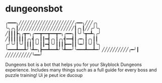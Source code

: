 # dungeonsbot


╭━━━╮╱╱╱╱╱╱╱╱╱╱╱╱╱╱╱╱╱╱╱╱╱╭━━╮╱╱╱╭╮
╰╮╭╮┃╱╱╱╱╱╱╱╱╱╱╱╱╱╱╱╱╱╱╱╱╱┃╭╮┃╱╱╭╯╰╮
╱┃┃┃┣╮╭┳━╮╭━━┳━━┳━━┳━╮╭━━╮┃╰╯╰┳━┻╮╭╯
╱┃┃┃┃┃┃┃╭╮┫╭╮┃┃━┫╭╮┃╭╮┫━━┫┃╭━╮┃╭╮┃┃
╭╯╰╯┃╰╯┃┃┃┃╰╯┃┃━┫╰╯┃┃┃┣━━┃┃╰━╯┃╰╯┃╰╮
╰━━━┻━━┻╯╰┻━╮┣━━┻━━┻╯╰┻━━╯╰━━━┻━━┻━╯
╱╱╱╱╱╱╱╱╱╱╭━╯┃
╱╱╱╱╱╱╱╱╱╱╰━━╯

Dungeons bot is a bot that helps you for your Skyblock Dungeons experience. Includes many things such as a full guide for every boss and puzzle training!
Ui je peut ice ducoup
